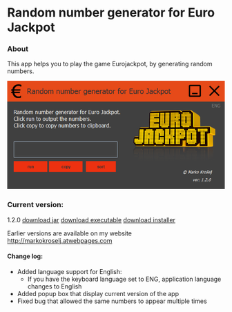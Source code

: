 # Random number generator for Euro Jackpot

### About

This app helps you to play the game Eurojackpot, by generating random numbers.

![eNumbers](1.2.0.png)
### Current version:
1.2.0 
[download jar](https://drive.google.com/file/d/1dksapuNytz81LvCdVeoWWcGJuJQviUho/view?usp=sharing)
[download executable](https://drive.google.com/file/d/1Mywd66TD5X3thrcrAATKCt4AFQgOfOyb/)
[download installer](https://drive.google.com/file/d/1xktiZgPpkRJBJGsW5k67hAlE3cfQ1c31/view?usp=sharing)

Earlier versions are available on my website http://markokroselj.atwebpages.com

#### Change log:
* Added language support for English:
    * If you have the keyboard language set to ENG, application language changes to English
* Added popup box that display current version of the app
* Fixed bug that allowed the same numbers to appear multiple times


